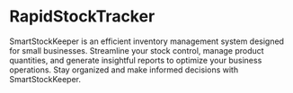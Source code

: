 # RapidStockTracker
SmartStockKeeper is an efficient inventory management system designed for small businesses. Streamline your stock control, manage product quantities, and generate insightful reports to optimize your business operations. Stay organized and make informed decisions with SmartStockKeeper.
